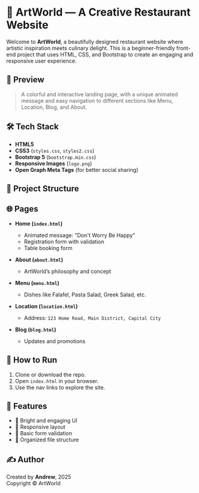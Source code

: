 # 🌟 ArtWorld — A Creative Restaurant Website

Welcome to **ArtWorld**, a beautifully designed restaurant website where artistic inspiration meets culinary delight. This is a beginner-friendly front-end project that uses HTML, CSS, and Bootstrap to create an engaging and responsive user experience.

## 📸 Preview

> A colorful and interactive landing page, with a unique animated message and easy navigation to different sections like Menu, Location, Blog, and About.

## 🛠 Tech Stack

- **HTML5**
- **CSS3** (`styles.css`, `styles2.css`)
- **Bootstrap 5** (`bootstrap.min.css`)
- **Responsive Images** (`logo.png`)
- **Open Graph Meta Tags** (for better social sharing)

## 📁 Project Structure


## 🌐 Pages

- **Home (`index.html`)**
  - Animated message: "Don't Worry Be Happy"
  - Registration form with validation
  - Table booking form

- **About (`about.html`)**
  - ArtWorld’s philosophy and concept

- **Menu (`menu.html`)**
  - Dishes like Falafel, Pasta Salad, Greek Salad, etc.

- **Location (`location.html`)**
  - Address: `123 Home Road, Main District, Capital City`

- **Blog (`blog.html`)**
  - Updates and promotions

## 🧪 How to Run

1. Clone or download the repo.
2. Open `index.html` in your browser.
3. Use the nav links to explore the site.

## 🚀 Features

- 🎨 Bright and engaging UI
- 📱 Responsive layout
- 🔐 Basic form validation
- 🧱 Organized file structure

## ✍️ Author

Created by **Andrew**, 2025  
Copyright © ArtWorld
